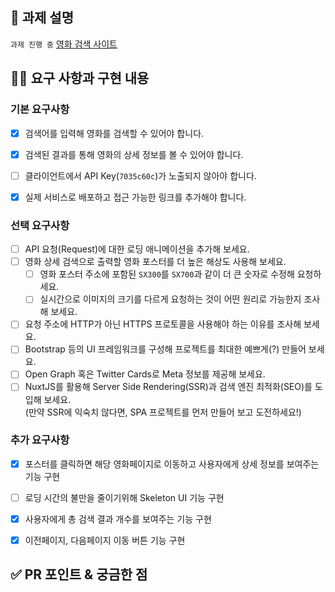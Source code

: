 ## 📌 과제 설명
`과제 진행 중`
[영화 검색 사이트
](https://lucid-tereshkova-e20ad1.netlify.app/#/)

## 👩‍💻 요구 사항과 구현 내용

### 기본 요구사항

- [x] 검색어를 입력해 영화를 검색할 수 있어야 합니다.
- [x] 검색된 결과를 통해 영화의 상세 정보를 볼 수 있어야 합니다.
- [ ] 클라이언트에서 API Key(`7035c60c`)가 노출되지 않아야 합니다.
- [x] 실제 서비스로 배포하고 접근 가능한 링크를 추가해야 합니다.
 


### 선택 요구사항

- [ ] API 요청(Request)에 대한 로딩 애니메이션을 추가해 보세요.
- [ ] 영화 상세 검색으로 출력할 영화 포스터를 더 높은 해상도 사용해 보세요.
    - [ ] 영화 포스터 주소에 포함된 `SX300`를 `SX700`과 같이 더 큰 숫자로 수정해 요청하세요.
    - [ ] 실시간으로 이미지의 크기를 다르게 요청하는 것이 어떤 원리로 가능한지 조사해 보세요.
- [ ] 요청 주소에 HTTP가 아닌 HTTPS 프로토콜을 사용해야 하는 이유를 조사해 보세요.
- [ ] Bootstrap 등의 UI 프레임워크를 구성해 프로젝트를 최대한 예쁘게(?) 만들어 보세요.
- [ ] Open Graph 혹은 Twitter Cards로 Meta 정보를 제공해 보세요.
- [ ] NuxtJS를 활용해 Server Side Rendering(SSR)과 검색 엔진 최적화(SEO)를 도입해 보세요.  
  (만약 SSR에 익숙치 않다면, SPA 프로젝트를 먼저 만들어 보고 도전하세요!)

### 추가 요구사항
- [x] 포스터를 클릭하면 해당 영화페이지로 이동하고 사용자에게 상세 정보를 보여주는 기능 구현
- [ ] 로딩 시간의 불만을 줄이기위해 Skeleton UI 기능 구현
- [x] 사용자에게 총 검색 결과 개수를 보여주는 기능 구현
- [x] 이전페이지, 다음페이지 이동 버튼 기능 구현


## ✅ PR 포인트 & 궁금한 점 <!-- 리뷰어 분들이 집중적으로 보셨으면 하는 내용을 적어주세요 -->
